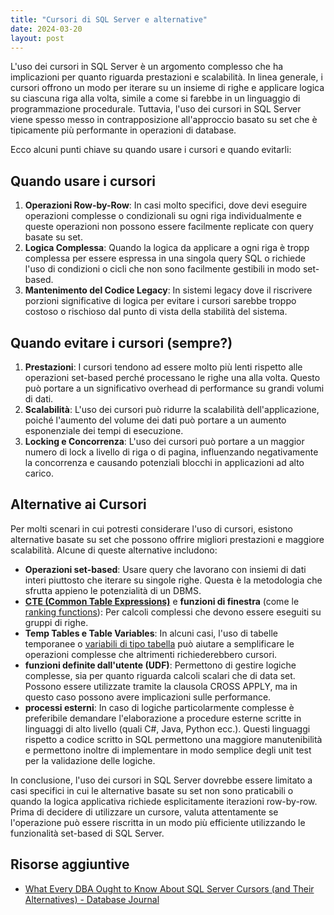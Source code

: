 ```yaml
---
title: "Cursori di SQL Server e alternative"
date: 2024-03-20
layout: post
---
```


L'uso dei cursori in SQL Server è un argomento complesso che ha implicazioni per
quanto riguarda prestazioni e scalabilità.
In linea generale, i cursori offrono un modo per iterare su un insieme di righe
e applicare logica su ciascuna riga alla volta, simile a come si farebbe in un
linguaggio di programmazione procedurale.
Tuttavia, l'uso dei cursori in SQL Server viene spesso messo in contrapposizione
all'approccio basato su set che è tipicamente più performante in operazioni di
database.

Ecco alcuni punti chiave su quando usare i cursori e quando evitarli:

## Quando usare i cursori

1. **Operazioni Row-by-Row**: In casi molto specifici, dove devi eseguire
   operazioni complesse o condizionali su ogni riga individualmente e queste
   operazioni non possono essere facilmente replicate con query basate su set.
2. **Logica Complessa**: Quando la logica da applicare a ogni riga è tropp
   complessa per essere espressa in una singola query SQL o richiede l'uso di
   condizioni o cicli che non sono facilmente gestibili in modo set-based.
3. **Mantenimento del Codice Legacy**: In sistemi legacy dove il riscrivere
   porzioni significative di logica per evitare i cursori sarebbe troppo costoso
   o rischioso dal punto di vista della stabilità del sistema.

## Quando evitare i cursori (sempre?)

1. **Prestazioni**: I cursori tendono ad essere molto più lenti rispetto alle
   operazioni set-based perché processano le righe una alla volta. Questo può
   portare a un significativo overhead di performance su grandi volumi di dati.
2. **Scalabilità**: L'uso dei cursori può ridurre la scalabilità dell'applicazione,
   poiché l'aumento del volume dei dati può portare a un aumento esponenziale
   dei tempi di esecuzione.
3. **Locking e Concorrenza**: L'uso dei cursori può portare a un maggior numero
   di lock a livello di riga o di pagina, influenzando negativamente la concorrenza
   e causando potenziali blocchi in applicazioni ad alto carico.

## Alternative ai Cursori

Per molti scenari in cui potresti considerare l'uso di cursori, esistono
alternative basate su set che possono offrire migliori prestazioni e maggiore scalabilità.
Alcune di queste alternative includono:

- **Operazioni set-based**: Usare query che lavorano con insiemi di dati interi
  piuttosto che iterare su singole righe. Questa è la metodologia che sfrutta
  appieno le potenzialità di un DBMS.
- [**CTE (Common Table Expressions)**](https://learn.microsoft.com/en-us/sql/t-sql/queries/with-common-table-expression-transact-sql?view=sql-server-ver16)
  e **funzioni di finestra** (come le [ranking functions](https://learn.microsoft.com/en-us/sql/t-sql/functions/ranking-functions-transact-sql?view=sql-server-ver16)):
  Per calcoli complessi che devono essere eseguiti su gruppi di righe.
- **Temp Tables e Table Variables**: In alcuni casi, l'uso di tabelle temporanee
  o [variabili di tipo tabella](https://learn.microsoft.com/en-us/sql/relational-databases/tables/use-table-valued-parameters-database-engine?view=sql-server-ver16)
  può aiutare a semplificare le operazioni complesse che altrimenti
  richiederebbero cursori.
- **funzioni definite dall'utente (UDF)**: Permettono di gestire logiche complesse,
  sia per quanto riguarda calcoli scalari che di data set.
  Possono essere utilizzate tramite la clausola CROSS APPLY, ma in questo caso
  possono avere implicazioni sulle performance.
- **processi esterni**: In caso di logiche particolarmente complesse è preferibile
  demandare l'elaborazione a procedure esterne scritte in linguaggi di alto livello
  (quali C#, Java, Python ecc.). Questi linguaggi rispetto a codice scritto in SQL
  permettono una maggiore manutenibilità e permettono inoltre di implementare in
  modo semplice degli unit test per la validazione delle logiche.

In conclusione, l'uso dei cursori in SQL Server dovrebbe essere limitato a casi
specifici in cui le alternative basate su set non sono praticabili o quando la
logica applicativa richiede esplicitamente iterazioni row-by-row.
Prima di decidere di utilizzare un cursore, valuta attentamente se l'operazione
può essere riscritta in un modo più efficiente utilizzando le funzionalità set-based
di SQL Server.

## Risorse aggiuntive

- [What Every DBA Ought to Know About SQL Server Cursors (and Their Alternatives) - Database Journal](https://www.databasejournal.com/ms-sql/what-every-dba-ought-to-know-about-sql-server-cursors-and-their-alternatives/)

